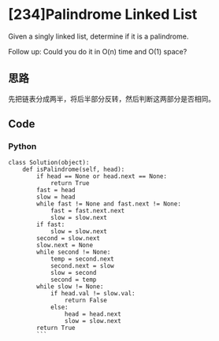 # [234]Palindrome Linked List

Given a singly linked list, determine if it is a palindrome.

Follow up:
Could you do it in O(n) time and O(1) space?

## 思路
先把链表分成两半，将后半部分反转，然后判断这两部分是否相同。


## Code

### Python

```
class Solution(object):
    def isPalindrome(self, head):
        if head == None or head.next == None:
            return True
        fast = head
        slow = head
        while fast != None and fast.next != None:
            fast = fast.next.next
            slow = slow.next
        if fast:
            slow = slow.next
        second = slow.next
        slow.next = None
        while second != None:            
            temp = second.next
            second.next = slow
            slow = second
            second = temp
        while slow != None:
            if head.val != slow.val:
                return False
            else:
                head = head.next
                slow = slow.next
        return True
        ```



